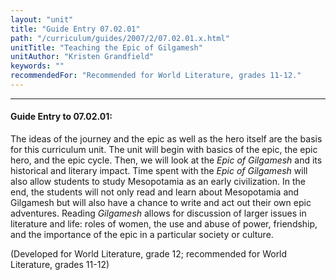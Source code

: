 ```yaml
---
layout: "unit"
title: "Guide Entry 07.02.01"
path: "/curriculum/guides/2007/2/07.02.01.x.html"
unitTitle: "Teaching the Epic of Gilgamesh"
unitAuthor: "Kristen Grandfield"
keywords: ""
recommendedFor: "Recommended for World Literature, grades 11-12."
---
```

<body>
<hr/>
<h4>
Guide Entry to 07.02.01:
</h4>
<p>
The ideas of the journey and the epic as well as the hero itself are the basis for this curriculum unit. The unit will begin with basics of the epic, the epic hero, and the epic cycle. Then, we will look at the
<i>
Epic of Gilgamesh
</i>
and its historical and literary impact. Time spent with the
<i>
Epic of Gilgamesh
</i>
will also allow students to study Mesopotamia as an early civilization. In the end, the students will not only read and learn about Mesopotamia and Gilgamesh but will also have a chance to write and act out their own epic adventures. Reading
<i>
Gilgamesh
</i>
allows for discussion of larger issues in literature and life: roles of women, the use and abuse of power, friendship, and the importance of the epic in a particular society or culture.
</p>
<p>
(Developed for World Literature, grade 12; recommended for World Literature, grades 11-12)
</p>
</body>
